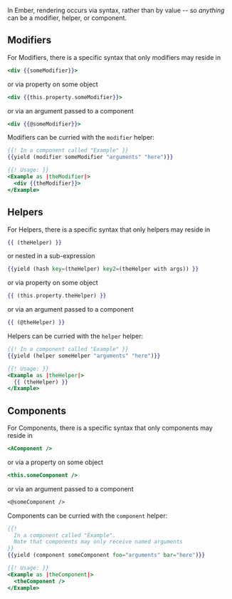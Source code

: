 In Ember, rendering occurs via syntax, rather than by value -- so _anything_ can be a modifier, helper, or component.

## Modifiers

For Modifiers, there is a specific syntax that only modifiers may reside in
```handlebars
<div {{someModifier}}>
```
or via property on some object
```handlebars
<div {{this.property.someModifier}}>
```
or via an argument passed to a component
```handlebars
<div {{@someModifier}}>
```

Modifiers can be curried with the `modifier` helper:
```handlebars
{{! In a component called "Example" }}
{{yield (modifier someModifier "arguments" "here")}}

{{! Usage: }}
<Example as |theModifier|>
  <div {{theModifier}}>
</Example>
```


## Helpers

For Helpers, there is a specific syntax that only helpers may reside in
```handlebars
{{ (theHelper) }}
```
or nested in a sub-expression
```handlebars
{{yield (hash key=(theHelper) key2=(theHelper with args)) }}
```
or via property on some object
```handlebars
{{ (this.property.theHelper) }}
```
or via an argument passed to a component
```handlebars
{{ (@theHelper) }}
```

Helpers can be curried with the `helper` helper:
```handlebars
{{! In a component called "Example" }}
{{yield (helper someHelper "arguments" "here")}}

{{! Usage: }}
<Example as |theHelper|>
  {{ (theHelper) }}
</Example>
```

## Components

For Components, there is a specific syntax that only components may reside in
```handlebars
<AComponent />
```
or via a property on some object
```handlebars
<this.someComponent />
```
or via an argument passed to a component
```handlebars
<@someComponent />
```

Components can be curried with the `component` helper:
```handlebars
{{!
  In a component called "Example".
  Note that components may only receive named arguments
}}
{{yield (component someComponent foo="arguments" bar="here")}}

{{! Usage: }}
<Example as |theComponent|>
  <theComponent />
</Example>
```
